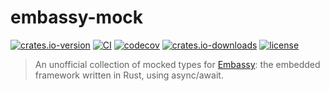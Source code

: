 # embassy-mock

[![crates.io-version](https://img.shields.io/crates/v/embassy-mock.svg)](https://crates.io/crates/embassy-mock)
[![CI](https://github.com/cdunster/embassy-mock/actions/workflows/ci.yaml/badge.svg)](https://github.com/cdunster/embassy-mock/actions/workflows/ci.yaml)
[![codecov](https://codecov.io/gh/cdunster/embassy-mock/graph/badge.svg?token=XAVNHCM927)](https://codecov.io/gh/cdunster/embassy-mock)
[![crates.io-downloads](https://img.shields.io/crates/d/embassy-mock)](https://crates.io/crates/embassy-mock)
[![license](https://img.shields.io/crates/l/embassy-mock.svg)](https://github.com/cdunster/embassy-mock/blob/main/LICENSE)

> An unofficial collection of mocked types for [Embassy](https://github.com/embassy-rs/embassy): the embedded framework written in Rust, using async/await.

